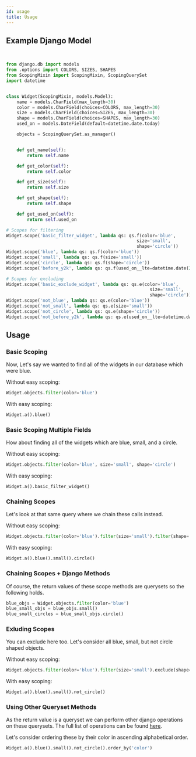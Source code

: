 ```yaml
---
id: usage
title: Usage
---
```



## Example Django Model

```python


from django.db import models
from .options import COLORS, SIZES, SHAPES
from ScopingMixin import ScopingMixin, ScopingQuerySet
import datetime


class Widget(ScopingMixin, models.Model):
    name = models.CharField(max_length=30)
    color = models.CharField(choices=COLORS, max_length=30)
    size = models.CharField(choices=SIZES, max_length=30)
    shape = models.CharField(choices=SHAPES, max_length=30)
    used_on = models.DateField(default=datetime.date.today)

    objects = ScopingQuerySet.as_manager()


    def get_name(self):
        return self.name

    def get_color(self):
        return self.color

    def get_size(self):
        return self.size

    def get_shape(self):
        return self.shape

    def get_used_on(self):
        return self.used_on

# Scopes for filtering
Widget.scope('basic_filter_widget', lambda qs: qs.f(color='blue',
                                                  size='small',
                                                  shape='circle'))
Widget.scope('blue', lambda qs: qs.f(color='blue'))
Widget.scope('small', lambda qs: qs.f(size='small'))
Widget.scope('circle', lambda qs: qs.f(shape='circle'))
Widget.scope('before_y2k', lambda qs: qs.f(used_on__lte=datetime.date(2000,1,1)))

# Scopes for excluding
Widget.scope('basic_exclude_widget', lambda qs: qs.e(color='blue',
                                                       size='small',
                                                       shape='circle'))
Widget.scope('not_blue', lambda qs: qs.e(color='blue'))
Widget.scope('not_small', lambda qs: qs.e(size='small'))
Widget.scope('not_circle', lambda qs: qs.e(shape='circle'))
Widget.scope('not_before_y2k', lambda qs: qs.e(used_on__lte=datetime.date(2000,1,1)))
```

## Usage

### Basic Scoping

Now, Let's say we wanted to find all of the widgets in our database which were
blue.

Without easy scoping:
```python
Widget.objects.filter(color='blue')
```
With easy scoping:

```python
Widget.a().blue()
```

### Basic Scoping Multiple Fields
How about finding all of the widgets which are blue, small, and a circle.

Without easy scoping:
```python
Widget.objects.filter(color='blue', size='small', shape='circle')
```
With easy scoping:

```python
Widget.a().basic_filter_widget()
```

### Chaining Scopes

Let's look at that same query where we chain these calls instead.

Without easy scoping:

```python
Widget.objects.filter(color='blue').filter(size='small').filter(shape='circle')
```

With easy scoping:

```python
Widget.a().blue().small().circle()
```

### Chaining Scopes + Django Methods

Of course, the return values of these scope methods are querysets so the
following holds.

```python
blue_objs = Widget.objects.filter(color='blue')
blue_small_objs = blue_objs.small()
blue_small_circles = blue_small_objs.circle()
```

### Exluding Scopes 

You can exclude here too. Let's consider all blue, small, but not
circle shaped objects.

Without easy scoping:

```python
Widget.objects.filter(color='blue').filter(size='small').exclude(shape='circle')
```

With easy scoping:

```python
Widget.a().blue().small().not_circle()
```

### Using Other Queryset Methods

As the return value is a queryset we can perform other django operations on
these querysets. The full list of operations can be found [here](https://docs.djangoproject.com/en/2.0/ref/models/querysets/).

Let's consider ordering these by their color in ascending
alphabetical order.

```python
Widget.a().blue().small().not_circle().order_by('color')
```
